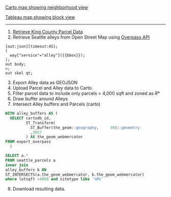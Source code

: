 [Carto map showing neighborhood view](http://bit.ly/block-project-carto)

[Tableau map showing block view](http://bit.ly/block-project-tableau) 


----------


1. [Retrieve King County Parcel Data](ftp://ftp.kingcounty.gov/gis-web/GISData/property_SHP.zip)
2. Retrieve Seattle alleys from Open Street Map using [Overpass API](http://overpass-turbo.eu/) 
```
[out:json][timeout:45];
(
  way["service"="alley"]({{bbox}});
);
out body;
>;
out skel qt;
```
3. Export Alley data as GEOJSON
4. Upload Parcel and Alley data to Carto.
5. Filter parcel data to include only parcels > 4,000 sqft and zoned as *R**
6. Draw buffer around Alleys
7. Intersect Alley buffers and Parcels (carto)
```sql
WITH alley_buffers AS (
  SELECT cartodb_id,
         ST_Transform(
           ST_Buffer(the_geom::geography,     30)::geometry
           ,3857
         ) AS the_geom_webmercator
FROM export_overpass
  )

SELECT a.*
FROM seattle_parcels a
inner join
alley_buffers b ON
ST_INTERSECTS(a.the_geom_webmercator, b.the_geom_webmercator)
where lotsqft >4000 and sitetype like '%R%'
```
8. Download resulting data.
